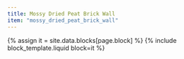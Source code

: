 ```yaml
---
title: Mossy Dried Peat Brick Wall
item: "mossy_dried_peat_brick_wall"
---
```


{% assign it = site.data.blocks[page.block] %}
{% include block_template.liquid block=it %}

